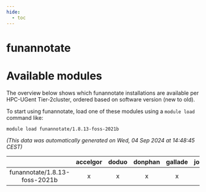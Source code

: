 ```yaml
---
hide:
  - toc
---
```


funannotate
===========

# Available modules


The overview below shows which funannotate installations are available per HPC-UGent Tier-2cluster, ordered based on software version (new to old).

To start using funannotate, load one of these modules using a `module load` command like:

```shell
module load funannotate/1.8.13-foss-2021b
```

*(This data was automatically generated on Wed, 04 Sep 2024 at 14:48:45 CEST)*  

| |accelgor|doduo|donphan|gallade|joltik|shinx|skitty|
| :---: | :---: | :---: | :---: | :---: | :---: | :---: | :---: |
|funannotate/1.8.13-foss-2021b|x|x|x|x|x|-|x|
